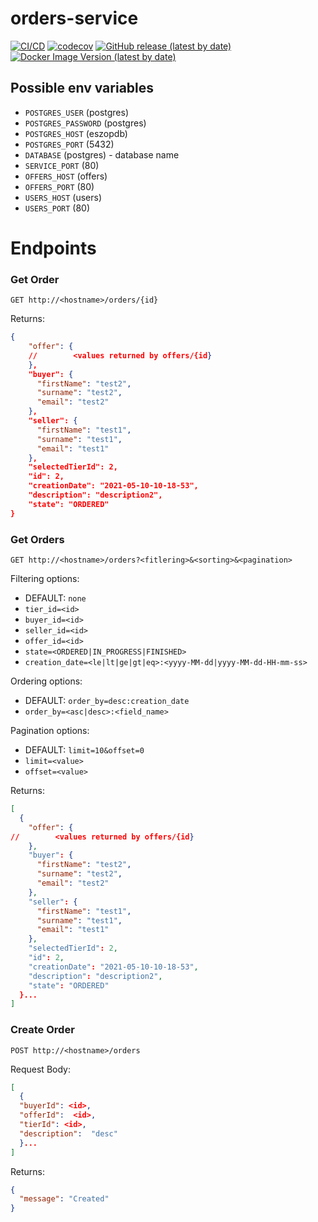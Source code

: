 # orders-service

[![CI/CD](https://github.com/ProgramowanieZespoloweIS2021/orders-service/actions/workflows/ci.yml/badge.svg)](https://github.com/ProgramowanieZespoloweIS2021/orders-service/actions/workflows/ci.yml)
[![codecov](https://codecov.io/gh/ProgramowanieZespoloweIS2021/orders-service/branch/main/graph/badge.svg?token=O0MYevLF8p)](https://codecov.io/gh/ProgramowanieZespoloweIS2021/orders-service)
[![GitHub release (latest by date)](https://img.shields.io/github/v/release/ProgramowanieZespoloweIS2021/orders-service)](https://github.com/ProgramowanieZespoloweIS2021/orders-service/releases)
[![Docker Image Version (latest by date)](https://img.shields.io/docker/v/loniowsky/orders-service?label=dockerhub%20image)](https://hub.docker.com/r/loniowsky/orders-service)

## Possible env variables
- `POSTGRES_USER` (postgres)
- `POSTGRES_PASSWORD` (postgres)
- `POSTGRES_HOST` (eszopdb)
- `POSTGRES_PORT` (5432)
- `DATABASE` (postgres) - database name
- `SERVICE_PORT` (80)
- `OFFERS_HOST` (offers)
- `OFFERS_PORT` (80)
- `USERS_HOST` (users)
- `USERS_PORT` (80)

# Endpoints

### Get Order

`GET http://<hostname>/orders/{id}`

Returns:

```json
{
    "offer": {
    //        <values returned by offers/{id}
    },
    "buyer": {
      "firstName": "test2",
      "surname": "test2",
      "email": "test2"
    },
    "seller": {
      "firstName": "test1",
      "surname": "test1",
      "email": "test1"
    },
    "selectedTierId": 2,
    "id": 2,
    "creationDate": "2021-05-10-10-18-53",
    "description": "description2",
    "state": "ORDERED"
}
```

### Get Orders

`GET http://<hostname>/orders?<fitlering>&<sorting>&<pagination>`

Filtering options:

- DEFAULT: `none`
- `tier_id=<id>`
- `buyer_id=<id>`
- `seller_id=<id>`
- `offer_id=<id>`
- `state=<ORDERED|IN_PROGRESS|FINISHED>`
- `creation_date=<le|lt|ge|gt|eq>:<yyyy-MM-dd|yyyy-MM-dd-HH-mm-ss>`

Ordering options:

- DEFAULT: `order_by=desc:creation_date`
- `order_by=<asc|desc>:<field_name>`

Pagination options:

- DEFAULT: `limit=10&offset=0`
- `limit=<value>`
- `offset=<value>`

Returns:

```json
[
  {
    "offer": {
//        <values returned by offers/{id}
    },
    "buyer": {
      "firstName": "test2",
      "surname": "test2",
      "email": "test2"
    },
    "seller": {
      "firstName": "test1",
      "surname": "test1",
      "email": "test1"
    },
    "selectedTierId": 2,
    "id": 2,
    "creationDate": "2021-05-10-10-18-53",
    "description": "description2",
    "state": "ORDERED"
  }...
]
```

### Create Order

`POST http://<hostname>/orders`

Request Body:

```json
[
  {
  "buyerId": <id>,
  "offerId":  <id>,
  "tierId": <id>,
  "description":  "desc"
  }...
]
```

Returns:

```json
{
  "message": "Created"
}
```
